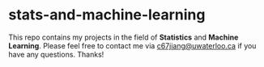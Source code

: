 # stats-and-machine-learning
This repo contains my projects in the field of **Statistics** and **Machine Learning**.
Please feel free to contact me via c67jiang@uwaterloo.ca if you have any questions.
Thanks!
